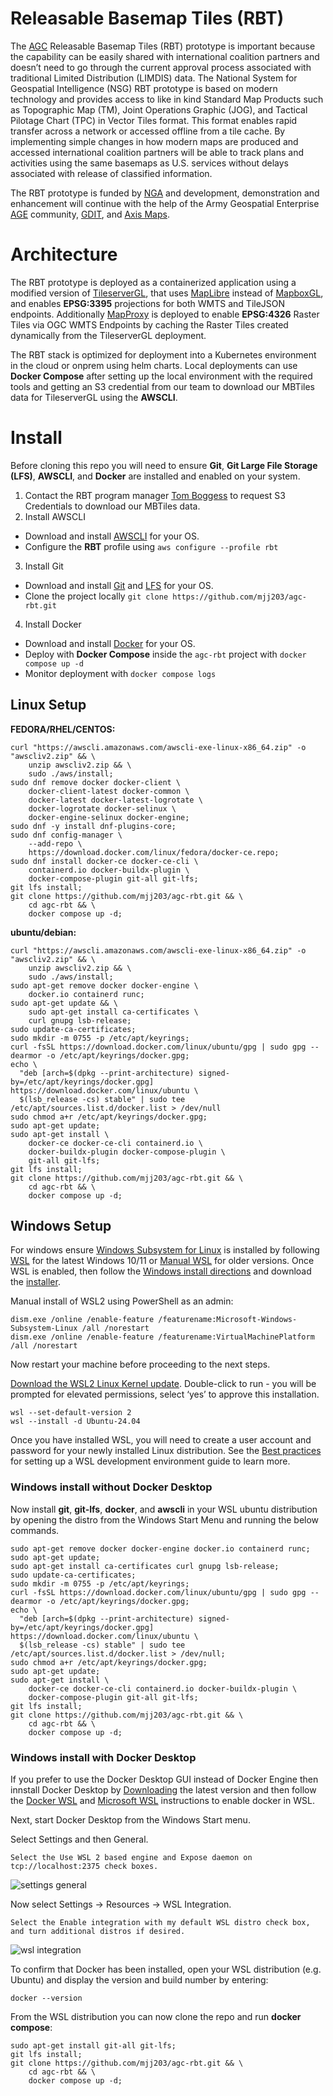 # Releasable Basemap Tiles (RBT)

The [AGC](https://www.agc.army.mil/) Releasable Basemap Tiles (RBT) prototype is important because the capability can be easily shared with international coalition partners and doesn’t need to go through the current approval process associated with traditional Limited Distribution (LIMDIS) data. The National System for Geospatial Intelligence (NSG) RBT prototype is based on modern technology and provides access to like in kind Standard Map Products such as Topographic Map (TM), Joint Operations Graphic (JOG), and Tactical Pilotage Chart (TPC) in Vector Tiles format. This format enables rapid transfer across a network or accessed offline from a tile cache.  By implementing simple changes in how modern maps are produced and accessed international coalition partners will be able to track plans and activities using the same basemaps as U.S. services without delays associated with release of classified information.

The RBT prototype is funded by [NGA](https://www.nga.mil/) and development, demonstration and enhancement will continue with the help of the Army Geospatial Enterprise [AGE](https://www.agc.army.mil/Army-Geospatial-Enterprise/About/) community, [GDIT](https://www.gdit.com), and [Axis Maps](https://www.axismaps.com/).

# Architecture

The RBT prototype is deployed as a containerized application using a modified version of [TileserverGL](https://github.com/mjj203/tileserver-gl), that uses [MapLibre](https://maplibre.org/) instead of [MapboxGL](https://www.mapbox.com/mapbox-gljs), and enables **EPSG:3395** projections for both WMTS and TileJSON endpoints. Additionally [MapProxy](https://mapproxy.org/) is deployed to enable **EPSG:4326** Raster Tiles via OGC WMTS Endpoints by caching the Raster Tiles created dynamically from the TileserverGL deployment.

The RBT stack is optimized for deployment into a Kubernetes environment in the cloud or onprem using helm charts. Local deployments can use **Docker Compose** after setting up the local environment with the required tools and getting an S3 credential from our team to download our MBTiles data for TileserverGL using the **AWSCLI**.

# Install

Before cloning this repo you will need to ensure **Git**, **Git Large File Storage (LFS)**, **AWSCLI**, and **Docker** are installed and enabled on your system.

1. Contact the RBT program manager [Tom Boggess](Thomas.J.Boggess@usace.army.mil) to request S3 Credentials to download our MBTiles data.
2. Install AWSCLI
- Download and install [AWSCLI](https://docs.aws.amazon.com/cli/latest/userguide/getting-started-install.html) for your OS.
- Configure the **RBT** profile using `aws configure --profile rbt`
3. Install Git
- Download and install [Git](https://git-scm.com/downloads) and [LFS](https://github.com/git-lfs/git-lfs/releases/tag/v3.3.0) for your OS.
- Clone the project locally `git clone https://github.com/mjj203/agc-rbt.git`
4. Install Docker
- Download and install [Docker](https://docs.docker.com/get-docker/) for your OS.
- Deploy with **Docker Compose** inside the `agc-rbt` project with `docker compose up -d`
- Monitor deployment with `docker compose logs`

## Linux Setup

**FEDORA/RHEL/CENTOS:**

```
curl "https://awscli.amazonaws.com/awscli-exe-linux-x86_64.zip" -o "awscliv2.zip" && \
    unzip awscliv2.zip && \
    sudo ./aws/install;
sudo dnf remove docker docker-client \
    docker-client-latest docker-common \
    docker-latest docker-latest-logrotate \
    docker-logrotate docker-selinux \
    docker-engine-selinux docker-engine;
sudo dnf -y install dnf-plugins-core;
sudo dnf config-manager \
    --add-repo \
    https://download.docker.com/linux/fedora/docker-ce.repo;
sudo dnf install docker-ce docker-ce-cli \
    containerd.io docker-buildx-plugin \
    docker-compose-plugin git-all git-lfs;
git lfs install;
git clone https://github.com/mjj203/agc-rbt.git && \
    cd agc-rbt && \
    docker compose up -d;
```

**ubuntu/debian:**

```
curl "https://awscli.amazonaws.com/awscli-exe-linux-x86_64.zip" -o "awscliv2.zip" && \
    unzip awscliv2.zip && \
    sudo ./aws/install;
sudo apt-get remove docker docker-engine \
    docker.io containerd runc;
sudo apt-get update && \
    sudo apt-get install ca-certificates \
    curl gnupg lsb-release;
sudo update-ca-certificates; 
sudo mkdir -m 0755 -p /etc/apt/keyrings;
curl -fsSL https://download.docker.com/linux/ubuntu/gpg | sudo gpg --dearmor -o /etc/apt/keyrings/docker.gpg;
echo \
  "deb [arch=$(dpkg --print-architecture) signed-by=/etc/apt/keyrings/docker.gpg] https://download.docker.com/linux/ubuntu \
  $(lsb_release -cs) stable" | sudo tee /etc/apt/sources.list.d/docker.list > /dev/null
sudo chmod a+r /etc/apt/keyrings/docker.gpg;
sudo apt-get update;
sudo apt-get install \
    docker-ce docker-ce-cli containerd.io \
    docker-buildx-plugin docker-compose-plugin \
    git-all git-lfs;
git lfs install;
git clone https://github.com/mjj203/agc-rbt.git && \
    cd agc-rbt && \
    docker compose up -d;
```

## Windows Setup

For windows ensure [Windows Subsystem for Linux](https://learn.microsoft.com/en-us/windows/wsl/) is installed by following [WSL](https://learn.microsoft.com/en-us/windows/wsl/install) for the latest Windows 10/11 or [Manual WSL](https://learn.microsoft.com/en-us/windows/wsl/install-manual) for older versions. Once WSL is enabled, then follow the [Windows install directions](https://docs.docker.com/desktop/install/windows-install/) and download the [installer](https://desktop.docker.com/win/main/amd64/Docker%20Desktop%20Installer.exe).

Manual install of WSL2 using PowerShell as an admin:

```
dism.exe /online /enable-feature /featurename:Microsoft-Windows-Subsystem-Linux /all /norestart
dism.exe /online /enable-feature /featurename:VirtualMachinePlatform /all /norestart
```

Now restart your machine before proceeding to the next steps.

[Download the WSL2 Linux Kernel update](https://wslstorestorage.blob.core.windows.net/wslblob/wsl_update_x64.msi). Double-click to run - you will be prompted for elevated permissions, select ‘yes’ to approve this installation.

```
wsl --set-default-version 2
wsl --install -d Ubuntu-24.04
```

Once you have installed WSL, you will need to create a user account and password for your newly installed Linux distribution. See the [Best practices](https://learn.microsoft.com/en-us/windows/wsl/setup/environment#set-up-your-linux-username-and-password) for setting up a WSL development environment guide to learn more.

### Windows install without Docker Desktop

Now install **git**, **git-lfs**, **docker**, and **awscli** in your WSL ubuntu distribution by opening the distro from the Windows Start Menu and running the below commands.

```
sudo apt-get remove docker docker-engine docker.io containerd runc;
sudo apt-get update;
sudo apt-get install ca-certificates curl gnupg lsb-release;
sudo update-ca-certificates; 
sudo mkdir -m 0755 -p /etc/apt/keyrings;
curl -fsSL https://download.docker.com/linux/ubuntu/gpg | sudo gpg --dearmor -o /etc/apt/keyrings/docker.gpg;
echo \
  "deb [arch=$(dpkg --print-architecture) signed-by=/etc/apt/keyrings/docker.gpg] https://download.docker.com/linux/ubuntu \
  $(lsb_release -cs) stable" | sudo tee /etc/apt/sources.list.d/docker.list > /dev/null;
sudo chmod a+r /etc/apt/keyrings/docker.gpg;
sudo apt-get update;
sudo apt-get install \
    docker-ce docker-ce-cli containerd.io docker-buildx-plugin \
    docker-compose-plugin git-all git-lfs;
git lfs install;
git clone https://github.com/mjj203/agc-rbt.git && \
    cd agc-rbt && \
    docker compose up -d;
```

### Windows install with Docker Desktop

If you prefer to use the Docker Desktop GUI instead of Docker Engine then innstall Docker Desktop by [Downloading](https://desktop.docker.com/win/main/amd64/Docker%20Desktop%20Installer.exe) the latest version and then follow the [Docker WSL](https://docs.docker.com/desktop/features/wsl/) and [Microsoft WSL](https://learn.microsoft.com/en-us/windows/wsl/install) instructions to enable docker in WSL.

Next, start Docker Desktop from the Windows Start menu.

Select Settings and then General.

    Select the Use WSL 2 based engine and Expose daemon on tcp://localhost:2375 check boxes.
    
![settings general](images/settings_general.png)

Now select Settings -> Resources -> WSL Integration.

    Select the Enable integration with my default WSL distro check box, and turn additional distros if desired.

![wsl integration](images/wsl_integration.png)

To confirm that Docker has been installed, open your WSL distribution (e.g. Ubuntu) and display the version and build number by entering:

```
docker --version
```

From the WSL distribution you can now clone the repo and run **docker compose**:

```
sudo apt-get install git-all git-lfs;
git lfs install;
git clone https://github.com/mjj203/agc-rbt.git && \
    cd agc-rbt && \
    docker compose up -d;
```
